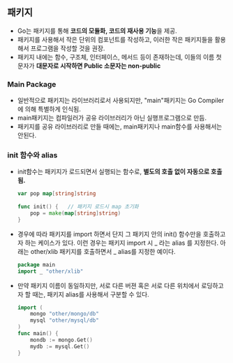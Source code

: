## 패키지

- Go는 패키지를 통해 **코드의 모듈화, 코드의 재사용 기능**을 제공.
- 패키지를 사용해서 작은 단위의 컴포넌트를 작성하고, 이러한 작은 패키지들을 활용해서 프로그램을 작성할 것을 권장.
- 패키지 내에는 함수, 구조체, 인터페이스, 메서드 등이 존재하는데, 이들의 이름 첫문자가 **대문자로 시작하면 Public 소문자는 non-public**



### Main Package

- 일반적으로 패키지는 라이브러리로서 사용되지만, "main"패키지는 Go Compiler에 의해 특별하게 인식됨.
- main패키지는 컴파일러가 공유 라이브러리가 아닌 실행프로그램으로 만듬.
- 패키지를 공유 라이브러리로 만들 때에는, main패키지나 main함수를 사용해서는 안된다.



### init 함수와 alias

- init함수는 패키지가 로드되면서 실행되는 함수로, **별도의 호출 없이 자동으로 호출됨.**

  ```go
  var pop map[string]string
   
  func init() {   // 패키지 로드시 map 초기화
      pop = make(map[string]string)
  }
  ```

- 경우에 따라 패키지를 import 하면서 단지 그 패키지 안의 init() 함수만을 호출하고자 하는 케이스가 있다. 이런 경우는 패키지 import 시 _ 라는 alias 를 지정한다. 아래는 other/xlib 패키지를 호출하면서 _ alias를 지정한 예이다.

  ```go
  package main
  import _ "other/xlib"
  ```

- 만약 패키지 이름이 동일하지만, 서로 다른 버젼 혹은 서로 다른 위치에서 로딩하고자 할 때는, 패키지 alias를 사용해서 구분할 수 있다.

  ```go
  import (
      mongo "other/mongo/db"
      mysql "other/mysql/db"
  )
  func main() {
      mondb := mongo.Get()
      mydb := mysql.Get()
  }
  ```

